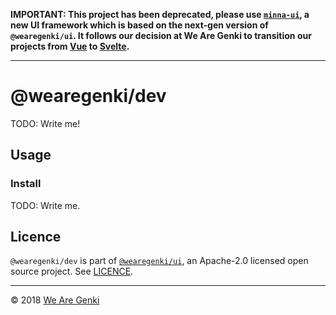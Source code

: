 <!-- markdownlint-disable first-line-h1 -->

**IMPORTANT: This project has been deprecated, please use [`minna-ui`](https://github.com/WeAreGenki/minna-ui), a new UI framework which is based on the next-gen version of `@wearegenki/ui`. It follows our decision at We Are Genki to transition our projects from [Vue](https://vuejs.org) to [Svelte](https://svelte.technology).**

-----

# @wearegenki/dev

TODO: Write me!

## Usage

### Install

TODO: Write me.

## Licence

`@wearegenki/dev` is part of [`@wearegenki/ui`](https://github.com/WeAreGenki/ui), an Apache-2.0 licensed open source project. See [LICENCE](https://github.com/WeAreGenki/ui/blob/master/LICENCE).

-----

© 2018 [We Are Genki](https://wearegenki.com)
